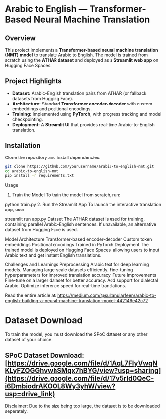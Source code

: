 # Arabic to English — Transformer-Based Neural Machine Translation  

## Overview  
This project implements a **Transformer-based neural machine translation (NMT) model** to translate Arabic to English. The model is trained from scratch using the **ATHAR dataset** and deployed as a **Streamlit web app** on Hugging Face Spaces.  

## Project Highlights  
- **Dataset:** Arabic-English translation pairs from ATHAR (or fallback datasets from Hugging Face).  
- **Architecture:** Standard **Transformer encoder-decoder** with custom embeddings and positional encodings.  
- **Training:** Implemented using **PyTorch**, with progress tracking and model checkpointing.  
- **Deployment:** A **Streamlit UI** that provides real-time Arabic-to-English translation.  

## Installation  
Clone the repository and install dependencies:  

```bash
git clone https://github.com/yourusername/arabic-to-english-nmt.git
cd arabic-to-english-nmt
pip install -r requirements.txt
```

Usage
1. Train the Model
To train the model from scratch, run:

python train.py
2. Run the Streamlit App
To launch the interactive translation app, use:

streamlit run app.py
Dataset
The ATHAR dataset is used for training, containing parallel Arabic-English sentences. If unavailable, an alternative dataset from Hugging Face is used.

Model Architecture
Transformer-based encoder-decoder
Custom token embeddings
Positional encodings
Trained in PyTorch
Deployment
The trained model is deployed on Hugging Face Spaces, allowing users to input Arabic text and get instant English translations.

Challenges and Learnings
Preprocessing Arabic text for deep learning models.
Managing large-scale datasets efficiently.
Fine-tuning hyperparameters for improved translation accuracy.
Future Improvements
Fine-tune on a larger dataset for better accuracy.
Add support for dialectal Arabic.
Optimize inference speed for real-time translations.

Read the entire article at: https://medium.com/@sultanularfeen/arabic-to-english-building-a-neural-machine-translation-model-442146e42c72

# Dataset Download
To train the model, you must download the SPoC dataset or any other dataset of your choice.
## SPoC Dataset Download: [https://drive.google.com/file/d/1AqL7FlyVwqNKLyFZOGGhvwhSMqx7hBYG/view?usp=sharing](https://drive.google.com/file/d/17v5rId0QeC-i6DmbiodrAKOOL8Wy3yhW/view?usp=drive_link)
Disclaimer: Due to the size being too large, the dataset is to be downloaded seperately.
